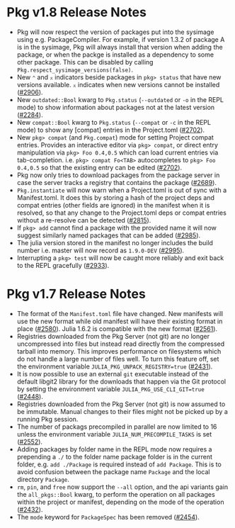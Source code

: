 Pkg v1.8 Release Notes
======================

- Pkg will now respect the version of packages put into the sysimage using e.g. PackageCompiler. For example,
  if version 1.3.2 of package A is in the sysimage, Pkg will always install that version when adding the package,
  or when the packge is installed as a dependency to some other package. This can be disabled by calling `Pkg.respect_sysimage_versions(false)`.
- New `⌃` and `⌅` indicators beside packages in `pkg> status` that have new versions available.
  `⌅` indicates when new versions cannot be installed ([#2906]).
- New `outdated::Bool` kwarg to `Pkg.status` (`--outdated` or `-o` in the REPL mode) to show
  information about packages not at the latest version ([#2284]).
- New `compat::Bool` kwarg to `Pkg.status` (`--compat` or `-c` in the REPL mode) to show any [compat]
  entries in the Project.toml ([#2702]).
- New `pkg> compat` (and `Pkg.compat`) mode for setting Project compat entries. Provides an interactive editor
  via `pkg> compat`, or direct entry manipulation via `pkg> Foo 0.4,0.5` which can load current entries via tab-completion.
  i.e. `pkg> compat Fo<TAB>` autocompletes to `pkg> Foo 0.4,0.5` so that the existing entry can be edited ([#2702]).
- Pkg now only tries to download packages from the package server in case the server tracks a registry that contains
  the package ([#2689]).
- `Pkg.instantiate` will now warn when a Project.toml is out of sync with a Manifest.toml. It does this by storing a hash
  of the project deps and compat entries (other fields are ignored) in the manifest when it is resolved, so that any change
  to the Project.toml deps or compat entries without a re-resolve can be detected ([#2815]).
- If `pkg> add` cannot find a package with the provided name it will now suggest similarly named packages that can be added ([#2985]).
- The julia version stored in the manifest no longer includes the build number i.e. master will now record as `1.9.0-DEV` ([#2995]).
- Interrupting a `pkg> test` will now be caught more reliably and exit back to the REPL gracefully ([#2933]).

Pkg v1.7 Release Notes
======================

- The format of the `Manifest.toml` file have changed. New manifests will use
  the new format while old manifest will have their existing format in place ([#2580]).
  Julia 1.6.2 is compatible with the new format ([#2561]).
- Registries downloaded from the Pkg Server (not git) are no longer uncompressed into files but instead read directly from the compressed tarball into memory. This improves performance on
  filesystems which do not handle a large number of files well. To turn this feature off, set the environment variable `JULIA_PKG_UNPACK_REGISTRY=true` ([#2431]).
- It is now possible to use an external `git` executable instead of the default libgit2 library for
  the downloads that happen via the Git protocol by setting the environment variable `JULIA_PKG_USE_CLI_GIT=true` ([#2448]).
- Registries downloaded from the Pkg Server (not git) is now assumed to be immutable. Manual changes to their files might not be picked up by a running Pkg session.
- The number of packags precompiled in parallel are now limited to 16 unless the
  environment variable `JULIA_NUM_PRECOMPILE_TASKS` is set ([#2552]).
- Adding packages by folder name in the REPL mode now requires a prepending a `./` to the folder name package folder is in the current folder, e.g. `add ./Package` is required instead of `add Package`. This is to avoid confusion between the package name `Package` and the local directory `Package`.
- `rm`, `pin`, and `free` now support the `--all` option, and the api variants gain the `all_pkgs::Bool` kwarg, to perform the operation on all packages within the project or manifest, depending on the mode of the operation ([#2432]).
- The `mode` keyword for `PackageSpec` has been removed ([#2454]).

<!--- Generated by NEWS-update.jl --->
[#2284]: https://github.com/JuliaLang/Pkg.jl/issues/2284
[#2431]: https://github.com/JuliaLang/Pkg.jl/issues/2431
[#2432]: https://github.com/JuliaLang/Pkg.jl/issues/2432
[#2448]: https://github.com/JuliaLang/Pkg.jl/issues/2448
[#2454]: https://github.com/JuliaLang/Pkg.jl/issues/2454
[#2552]: https://github.com/JuliaLang/Pkg.jl/issues/2552
[#2561]: https://github.com/JuliaLang/Pkg.jl/issues/2561
[#2580]: https://github.com/JuliaLang/Pkg.jl/issues/2580
[#2689]: https://github.com/JuliaLang/Pkg.jl/issues/2689
[#2702]: https://github.com/JuliaLang/Pkg.jl/issues/2702
[#2815]: https://github.com/JuliaLang/Pkg.jl/issues/2815
[#2906]: https://github.com/JuliaLang/Pkg.jl/issues/2906
[#2933]: https://github.com/JuliaLang/Pkg.jl/issues/2933
[#2985]: https://github.com/JuliaLang/Pkg.jl/issues/2985
[#2995]: https://github.com/JuliaLang/Pkg.jl/issues/2995
